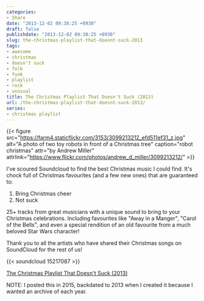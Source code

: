 ```yaml
---
categories:
- Share
date: "2013-12-02 09:38:25 +0930"
draft: false
publishdate: "2013-12-02 09:38:25 +0930"
slug: the-christmas-playlist-that-doesnt-suck-2013
tags:
- awesome
- christmas
- doesn't suck
- folk
- funk
- playlist
- rock
- unusual
title: The Christmas Playlist That Doesn't Suck (2013)
url: /the-christmas-playlist-that-doesnt-suck-2013/
series:
- christmas playlist
---
```


{{< figure src="https://farm4.staticflickr.com/3153/3099213212_efd511ef31_z.jpg" alt="A photo of two toy robots in front of a Christmas tree" caption="robot christmas" attr="by Andrew Miller" attrlink="https://www.flickr.com/photos/andrew_d_miller/3099213212/" >}}

I've scoured Soundcloud to find the best Christmas music I could find. It's chock full of Christmas favourites (and a few new ones) that are guaranteed to:

1. Bring Christmas cheer
2. Not suck

25+ tracks from great musicians with a unique sound to bring to your Christmas celebrations. Including favourites like "Away in a Manger", "Carol of the Bells", and even a special rendition of an old favourite from a much beloved Star Wars character!

Thank you to all the artists who have shared their Christmas songs on SoundCloud for the rest of us!

{{< soundcloud 15217087 >}}

[The Christmas Playlist That Doesn't Suck (2013)](https://soundcloud.com/screenbeard/sets/christmas-playlist-2013)

NOTE: I posted this in 2015, backdated to 2013 when I created it because I wanted an archive of each year.
